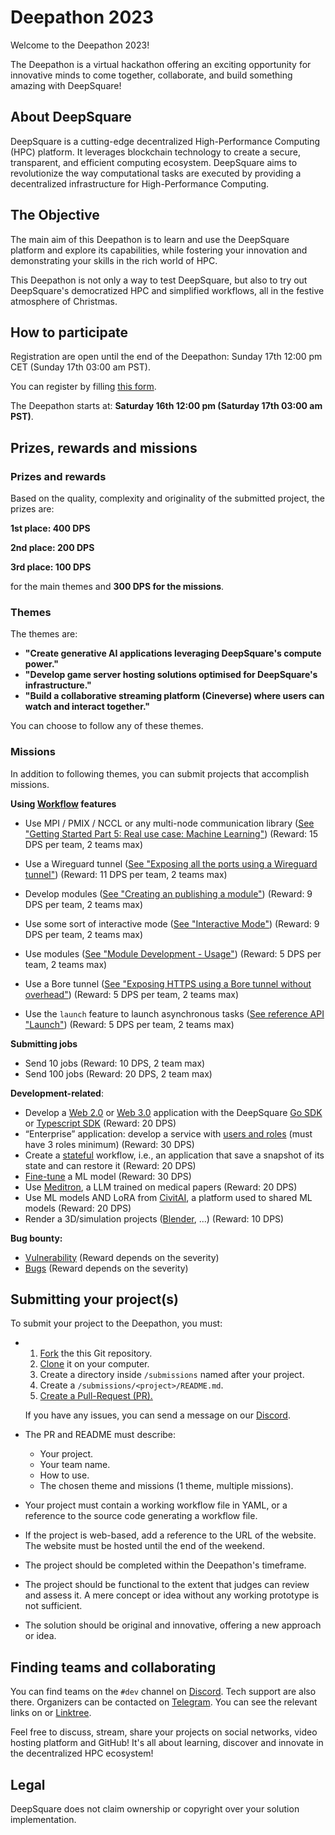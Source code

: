 # Deepathon 2023

Welcome to the Deepathon 2023!

The Deepathon is a virtual hackathon offering an exciting opportunity for innovative minds to come together, collaborate, and build something amazing with DeepSquare!

## About DeepSquare

DeepSquare is a cutting-edge decentralized High-Performance Computing (HPC) platform. It leverages blockchain technology to create a secure, transparent, and efficient computing ecosystem. DeepSquare aims to revolutionize the way computational tasks are executed by providing a decentralized infrastructure for High-Performance Computing.

## The Objective

The main aim of this Deepathon is to learn and use the DeepSquare platform and explore its capabilities, while fostering your innovation and demonstrating your skills in the rich world of HPC.

This Deepathon is not only a way to test DeepSquare, but also to try out DeepSquare's democratized HPC and simplified workflows, all in the festive atmosphere of Christmas.

## How to participate

Registration are open until the end of the Deepathon: Sunday 17th 12:00 pm CET (Sunday 17th 03:00 am PST).

You can register by filling [this form](https://share-eu1.hsforms.com/1uK-vralnR0aQZZO4UmA0lwev6gi).

The Deepathon starts at: **Saturday 16th 12:00 pm (Saturday 17th 03:00 am PST)**.

## Prizes, rewards and missions

### Prizes and rewards

Based on the quality, complexity and originality of the submitted project, the prizes are:

**1st place: 400 DPS**

**2nd place: 200 DPS**

**3rd place: 100 DPS**

for the main themes and **300 DPS for the missions**.

### Themes

The themes are:

- **"Create generative AI applications leveraging DeepSquare's compute power."**
- **"Develop game server hosting solutions optimised for DeepSquare's infrastructure."**
- **"Build a collaborative streaming platform (Cineverse) where users can watch and interact together."**

You can choose to follow any of these themes.

### Missions

In addition to following themes, you can submit projects that accomplish missions.

**Using [Workflow](https://docs.deepsquare.run/workflow/workflow-api-reference/job) features**

- Use MPI / PMIX / NCCL or any multi-node communication library ([See "Getting Started Part 5: Real use case: Machine Learning"](https://docs.deepsquare.run/workflow/getting-started/part-5-ml-example)) (Reward: 15 DPS per team, 2 teams max)
- Use a Wireguard tunnel ([See "Exposing all the ports using a Wireguard tunnel"](https://docs.deepsquare.run/workflow/guides/connecting-wireguard)) (Reward: 11 DPS per team, 2 teams max)
- Develop modules ([See "Creating an publishing a module"](https://docs.deepsquare.run/workflow/guides/module-development/create)) (Reward: 9 DPS per team, 2 teams max)
- Use some sort of interactive mode ([See "Interactive Mode"](https://docs.deepsquare.run/workflow/guides/interactive-mode))  (Reward: 9 DPS per team, 2 teams max)
- Use modules ([See "Module Development - Usage"](https://docs.deepsquare.run/workflow/guides/module-development/usage))  (Reward: 5 DPS per team, 2 teams max)
- Use a Bore tunnel ([See "Exposing HTTPS using a Bore tunnel without overhead"](https://docs.deepsquare.run/workflow/guides/connecting-bore)) (Reward: 5 DPS per team, 2 teams max)

- Use the `launch` feature to launch asynchronous tasks ([See reference API "Launch"](https://docs.deepsquare.run/workflow/workflow-api-reference/job#stepslaunch-stepasynclaunch)) (Reward: 5 DPS per team, 2 teams max)

**Submitting jobs**

- Send 10 jobs (Reward: 10 DPS, 2 team max)
- Send 100 jobs (Reward: 20 DPS, 2 team max)

**Development-related**:

- Develop a [Web 2.0](https://en.wikipedia.org/wiki/Web_2.0) or [Web 3.0](https://en.wikipedia.org/wiki/Web3) application with the DeepSquare [Go SDK](https://docs.deepsquare.run/workflow/client-development/go) or [Typescript SDK](https://docs.deepsquare.run/workflow/client-development/ts) (Reward: 20 DPS)
- “Enterprise” application: develop a service with [users and roles](https://en.wikipedia.org/wiki/Role-based_access_control) (must have 3 roles minimum) (Reward: 30 DPS)
- Create a [stateful](https://en.wikipedia.org/wiki/State_(computer_science)) workflow, i.e., an application that save a snapshot of its state and can restore it (Reward: 20 DPS)
- [Fine-tune](https://www.lakera.ai/blog/llm-fine-tuning-guide) a ML model (Reward: 30 DPS)
- Use [Meditron](https://github.com/epfLLM/meditron), a LLM trained on medical papers (Reward: 20 DPS)
- Use ML models AND LoRA from [CivitAI](https://civitai.com/models), a platform used to shared ML models (Reward: 20 DPS)
- Render a 3D/simulation projects ([Blender](https://www.blender.org), ...) (Reward: 10 DPS)

**Bug bounty:**

- [Vulnerability](https://csrc.nist.gov/glossary/term/vulnerability) (Reward depends on the severity)
- [Bugs](https://en.wikipedia.org/wiki/Software_bug) (Reward depends on the severity)

## Submitting your project(s)

To submit your project to the Deepathon, you must:

- 1. [Fork](https://docs.github.com/en/pull-requests/collaborating-with-pull-requests/working-with-forks/fork-a-repo) the this Git repository.
  2. [Clone](https://docs.github.com/en/repositories/creating-and-managing-repositories/cloning-a-repository) it on your computer.
  3. Create a directory inside `/submissions` named after your project.
  4. Create a `/submissions/<project>/README.md`.
  5. [Create a Pull-Request (PR).](https://docs.github.com/en/pull-requests/collaborating-with-pull-requests/proposing-changes-to-your-work-with-pull-requests/creating-a-pull-request)

  If you have any issues, you can send a message on our [Discord](https://discord.gg/NCu7a6Tb5W).

- The PR and README must describe:

  - Your project.
  - Your team name.
  - How to use.
  - The chosen theme and missions (1 theme, multiple missions).

- Your project must contain a working workflow file in YAML, or a reference to the source code generating a workflow file.

- If the project is web-based, add a reference to the URL of the website. The website must be hosted until the end of the weekend.

- The project should be completed within the Deepathon's timeframe.

- The project should be functional to the extent that judges can review and assess it. A mere concept or idea without any working prototype is not sufficient.

- The solution should be original and innovative, offering a new approach or idea.

## Finding teams and collaborating

You can find teams on the `#dev` channel on [Discord](https://discord.gg/NCu7a6Tb5W). Tech support are also there. Organizers can be contacted on [Telegram](https://t.me/DeepSquareProject). You can see the relevant links on or [Linktree](https://linktr.ee/deepsquare).

Feel free to discuss, stream, share your projects on social networks, video hosting platform and GitHub! It's all about learning, discover and innovate in the decentralized HPC ecosystem!

 ## Legal

DeepSquare does not claim ownership or copyright over your solution implementation.
